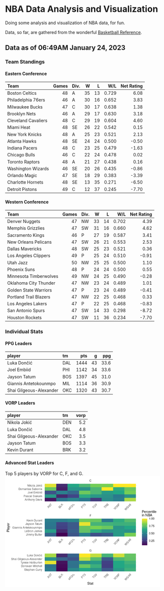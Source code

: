 # NBA Data Analysis and Visualization

Doing some analysis and visualization of NBA data, for fun.

Data, so far, are gathered from the wonderful [Basketball
Reference](https://www.basketball-reference.com/).

## Data as of 06:49AM January 24, 2023

### Team Standings

#### Eastern Conference

| Team                | Games | Div. |   W |   L |   W/L | Net Rating |
|:--------------------|------:|:-----|----:|----:|------:|-----------:|
| Boston Celtics      |    48 | A    |  35 |  13 | 0.729 |       6.08 |
| Philadelphia 76ers  |    46 | A    |  30 |  16 | 0.652 |       3.83 |
| Milwaukee Bucks     |    47 | C    |  30 |  17 | 0.638 |       1.38 |
| Brooklyn Nets       |    46 | A    |  29 |  17 | 0.630 |       3.18 |
| Cleveland Cavaliers |    48 | C    |  29 |  19 | 0.604 |       4.60 |
| Miami Heat          |    48 | SE   |  26 |  22 | 0.542 |       0.15 |
| New York Knicks     |    48 | A    |  25 |  23 | 0.521 |       2.13 |
| Atlanta Hawks       |    48 | SE   |  24 |  24 | 0.500 |      -0.50 |
| Indiana Pacers      |    48 | C    |  23 |  25 | 0.479 |      -1.63 |
| Chicago Bulls       |    46 | C    |  22 |  24 | 0.478 |       0.02 |
| Toronto Raptors     |    48 | A    |  21 |  27 | 0.438 |       0.16 |
| Washington Wizards  |    46 | SE   |  20 |  26 | 0.435 |      -0.86 |
| Orlando Magic       |    47 | SE   |  18 |  29 | 0.383 |      -3.39 |
| Charlotte Hornets   |    48 | SE   |  13 |  35 | 0.271 |      -6.50 |
| Detroit Pistons     |    49 | C    |  12 |  37 | 0.245 |      -7.70 |

#### Western Conference

| Team                   | Games | Div. |   W |   L |   W/L | Net Rating |
|:-----------------------|------:|:-----|----:|----:|------:|-----------:|
| Denver Nuggets         |    47 | NW   |  33 |  14 | 0.702 |       4.39 |
| Memphis Grizzlies      |    47 | SW   |  31 |  16 | 0.660 |       4.62 |
| Sacramento Kings       |    46 | P    |  27 |  19 | 0.587 |       3.41 |
| New Orleans Pelicans   |    47 | SW   |  26 |  21 | 0.553 |       2.53 |
| Dallas Mavericks       |    48 | SW   |  25 |  23 | 0.521 |       0.36 |
| Los Angeles Clippers   |    49 | P    |  25 |  24 | 0.510 |      -0.91 |
| Utah Jazz              |    50 | NW   |  25 |  25 | 0.500 |       1.10 |
| Phoenix Suns           |    48 | P    |  24 |  24 | 0.500 |       0.55 |
| Minnesota Timberwolves |    49 | NW   |  24 |  25 | 0.490 |      -0.28 |
| Oklahoma City Thunder  |    47 | NW   |  23 |  24 | 0.489 |       1.01 |
| Golden State Warriors  |    47 | P    |  23 |  24 | 0.489 |      -0.41 |
| Portland Trail Blazers |    47 | NW   |  22 |  25 | 0.468 |       0.33 |
| Los Angeles Lakers     |    47 | P    |  22 |  25 | 0.468 |      -0.83 |
| San Antonio Spurs      |    47 | SW   |  14 |  33 | 0.298 |      -8.72 |
| Houston Rockets        |    47 | SW   |  11 |  36 | 0.234 |      -7.70 |

### Individual Stats

#### PPG Leaders

| player                  | tm  |  pts |   g |  ppg |
|:------------------------|:----|-----:|----:|-----:|
| Luka Dončić             | DAL | 1444 |  43 | 33.6 |
| Joel Embiid             | PHI | 1142 |  34 | 33.6 |
| Jayson Tatum            | BOS | 1397 |  45 | 31.0 |
| Giannis Antetokounmpo   | MIL | 1114 |  36 | 30.9 |
| Shai Gilgeous-Alexander | OKC | 1320 |  43 | 30.7 |

#### VORP Leaders

| player                  | tm  | vorp |
|:------------------------|:----|-----:|
| Nikola Jokić            | DEN |  5.2 |
| Luka Dončić             | DAL |  4.8 |
| Shai Gilgeous-Alexander | OKC |  3.5 |
| Jayson Tatum            | BOS |  3.3 |
| Kevin Durant            | BRK |  3.2 |

#### Advanced Stat Leaders

Top 5 players by VORP for C, F, and G.
![](README_files/figure-gfm/README-unnamed-chunk-7-1.png)<!-- -->
